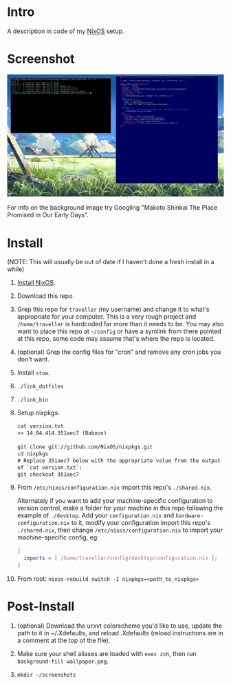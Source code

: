 # Intro

A description in code of my [NixOS](http://nixos.org/) setup.

# Screenshot

![screenshot](https://raw.githubusercontent.com/seagreen/ianix/master/screenshot.png)

For info on the background image try Googling "Makoto Shinkai The Place Promised in Our Early Days".

# Install

(NOTE: This will usually be out of date if I haven't done a fresh install in a while)

1. [Install NixOS](http://nixos.org/nixos/manual/#sec-installation).

2. Download this repo.

3. Grep this repo for `traveller` (my username) and change it to what's appropriate for your computer. This is a very rough project and `/home/traveller` is hardcoded far more than it needs to be. You may also want to place this repo at `~/config` or have a symlink from there pointed at this repo, some code may assume that's where the repo is located.

4. (optional) Grep the config files for "cron" and remove any cron jobs you don't want.

5. Install `stow`.

6. `./link_dotfiles`

7. `./link_bin`

8. Setup nixpkgs:

    ```
    cat version.txt
    >> 14.04.414.351aec7 (Baboon)

    git clone git://github.com/NixOS/nixpkgs.git
    cd nixpkgs
    # Replace 351aec7 below with the appropriate value from the output of `cat version.txt`:
    git checkout 351aec7
    ```

9. From `/etc/nixos/configuration.nix` import this repo's `./shared.nix`.

    Alternately if you want to add your machine-specific configuration to version control, make a folder for your machine in this repo following the example of `./desktop`. Add your `configuration.nix` and `hardware-configuration.nix` to it, modify your configuration import this repo's `./shared.nix`, then change `/etc/nixos/configuration.nix` to import your machine-specific config, eg:
    ```nix
    {
      imports = [ /home/traveller/config/desktop/configuration.nix ];
    }
    ```

10. From root: `nixos-rebuild switch -I nixpkgs=<path_to_nixpkgs>`

# Post-Install

1. (optional) Download the urxvt colorscheme you'd like to use, update the path to it in ~/.Xdefaults, and reload .Xdefaults (reload instructions are in a comment at the top of the file).

2. Make sure your shell aliases are loaded with `exec zsh`, then run `background-fill wallpaper.png`.

3. `mkdir ~/screenshots`
